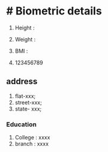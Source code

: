 # # Biometric details
1. Height :
2. Weight :
3. BMI   :


3. 123456789

## address

 1. flat-xxx;
 2. street-xxx;
 3. state- xxx;
 
 ### Education
 1. College : xxxx
 2. branch : xxxx
